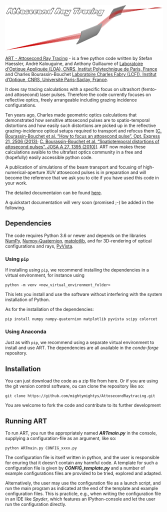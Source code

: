 ![A rendering of two toroidal mirrors with an intermediate collimated section.](./docs/pdoc/images/doc_illustrationrender.png)


[ART - Attosecond Ray Tracing](https://github.com/mightymightys/AttosecondRaytracing) - is a free python code written by Stefan Haessler, André Kalouguine, and Anthony Guillaume of
[Laboratoire d'Optique Appliquée (LOA), CNRS, Institut Polytechnique de Paris, France](https://loa.ensta-paris.fr/research/pco-research-group/)
and Charles Bourassin-Bouchet [Laboratoire Charles Fabry (LCF)), Institut d’Optique, CNRS, Université Paris-Saclay, France](https://www.lcf.institutoptique.fr/en/groups/optique-xuv).

It does ray tracing calculations with a specific focus on ultrashort (femto- and attosecond) laser pulses.
Therefore the code currently focuses on reflective optics, freely arrangeable including grazing incidence configurations.

Ten years ago, Charles made geometric optics calculations that demonstrated how sensitive attosecond pulses
are to spatio-temporal distortions and how easily such distortions are picked up in the reflective
grazing-incidence optical setups required to transport and refocus them
[[C. Bourassin-Bouchet et al. “How to focus an attosecond pulse”. Opt.
Express 21, 2506 (2013)](http://dx.doi.org/10.1364/oe.21.002506); [C. Bourassin-Bouchet et al. “Spatiotemporal distortions of
attosecond pulses”. JOSA A 27, 1395 (2010)](https://www.osapublishing.org/josaa/abstract.cfm?uri=josaa-27-6-1395)].
ART now makes these calculations avaible to the ultrafast optics community in a free and (hopefully) easily accessible python code.

A publication of simulations of the beam transport and focusing of high-numerical-aperture XUV attosecond pulses
is in preparation and will become the reference that we ask you to cite if you have used this code in your work.

The detailed documentaion can be found [here](https://loa-pco.github.io/AttosecondRayTracing/).

A quickstart documentation will very soon (promised ;-) be added in the following.

## Dependencies

The code requires Python 3.6 or newer and depends on the libraries [NumPy](https://numpy.org), 
[Numpy-Quaternion](https://github.com/moble/quaternion),  [matplotlib](https://matplotlib.org),
and for 3D-rendering of optical configurations and rays,  [PyVista](https://github.com/pyvista/pyvista).

### Using `pip`
If installing using `pip`, we recommend installing the dependencies in a virtual environment, for instance using 
```Shell
python -m venv <new_virtual_environment_folder>
```
This lets you install and use the software without interfering with the system installation of Python.

As for the installation of the dependencies:
```Shell
pip install numpy numpy-quaternion matplotlib pyvista scipy colorcet
```

### Using Anaconda
Just as with `pip`, we recommend using a separate virtual environment to install and use ART. The dependencies are all available in the *conda-forge* repository.

## Installation

You can just download the code as a zip file from here. Or if you are using the git version control software,
ou can clone the repository like so:

```Shell
git clone https://github.com/mightymightys/AttosecondRaytracing.git
```

You are welcome to fork the code and contribute to its further development


## Running ART 

To run ART, you run the appropriately named ***ARTmain.py*** in the console, supplying a
configuration-file as an argument, like so:
  
    python ARTmain.py CONFIG_xxxx.py

The configuration file is itself written in python, and the user is responsible for enuring
that it doesn’t contain any harmful code. A template for such a configuration file is given
by ***CONFIG_template.py*** and a number of example configurations files are provided to
be tried, explored and adapted.

Alternatively, the user may use the configuration file as a launch script, and run the
main program as indicated at the end of the template and example configuration files.
This is practicle, e.g., when writing the configuration file in an IDE like *Spyder*, which
features an IPython-console and let the user run the configuration directly.